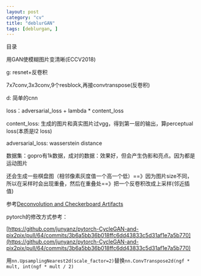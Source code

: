 ```yaml
---
layout: post
category: "cv"
title: "deblurGAN"
tags: [deblurgan, ]
---
```


目录

<!-- TOC -->


<!-- /TOC -->


用GAN使模糊图片变清晰(ECCV2018)

g: resnet+反卷积

7x7conv,3x3conv,9个resblock,再接convtranspose(反卷积)

d: 简单的cnn

loss：adversarial_loss + lambda \* content_loss 

content_loss: 生成的图片和真实图片过vgg，得到第一层的输出，算perceptual loss(本质是l2 loss)

adversarial_loss: wasserstein distance


数据集：gopro有1k数据，成对的数据：效果好，但会产生伪影和亮点。因为都是运动图片

还会生成一些棋盘图（相邻像素灰度值一个高一个低）==》因为图片size不同，所以在采样时会出现重叠，然后在重叠处==》把一个反卷积改成上采样(邻近插值)

参考[Deconvolution and Checkerboard Artifacts](https://www.jianshu.com/p/36ff39344de5)

pytorch的修改方式参考：

[https://github.com/junyanz/pytorch-CycleGAN-and-pix2pix/pull/64/commits/3b6a5bb36b018ffc6dd43833c5d31af1e7a5b770](https://github.com/junyanz/pytorch-CycleGAN-and-pix2pix/pull/64/commits/3b6a5bb36b018ffc6dd43833c5d31af1e7a5b770)

用```nn.UpsamplingNearest2d(scale_factor=2)```替换```nn.ConvTranspose2d(ngf * mult, int(ngf * mult / 2)```
